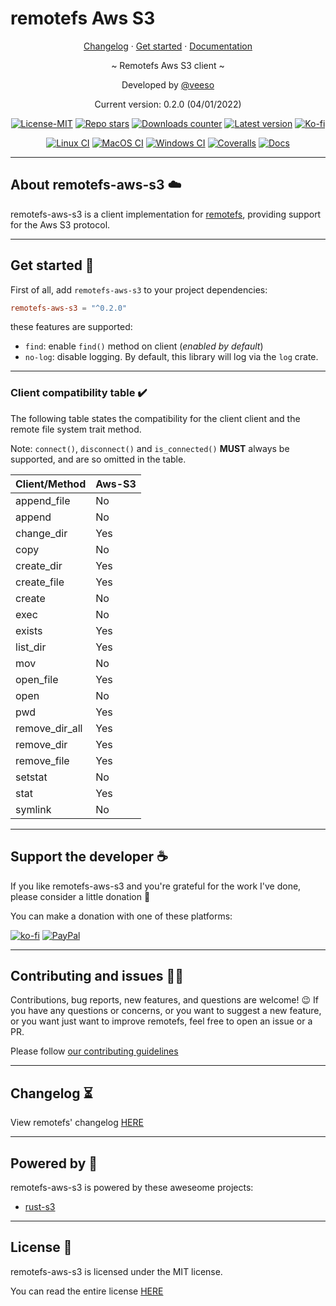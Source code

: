 # remotefs Aws S3

<p align="center">
  <a href="https://veeso.github.io/remotefs-aws-s3/blob/main/CHANGELOG.md" target="_blank">Changelog</a>
  ·
  <a href="https://veeso.github.io/remotefs-aws-s3/#get-started" target="_blank">Get started</a>
  ·
  <a href="https://docs.rs/remotefs-aws-s3" target="_blank">Documentation</a>
</p>

<p align="center">~ Remotefs Aws S3 client ~</p>

<p align="center">Developed by <a href="https://veeso.github.io/" target="_blank">@veeso</a></p>
<p align="center">Current version: 0.2.0 (04/01/2022)</p>

<p align="center">
  <a href="https://opensource.org/licenses/MIT"
    ><img
      src="https://img.shields.io/badge/License-MIT-teal.svg"
      alt="License-MIT"
  /></a>
  <a href="https://github.com/veeso/remotefs-rs-aws-s3/stargazers"
    ><img
      src="https://img.shields.io/github/stars/veeso/remotefs-rs-aws-s3.svg"
      alt="Repo stars"
  /></a>
  <a href="https://crates.io/crates/remotefs-aws-s3"
    ><img
      src="https://img.shields.io/crates/d/remotefs-aws-s3.svg"
      alt="Downloads counter"
  /></a>
  <a href="https://crates.io/crates/remotefs-aws-s3"
    ><img
      src="https://img.shields.io/crates/v/remotefs-aws-s3.svg"
      alt="Latest version"
  /></a>
  <a href="https://ko-fi.com/veeso">
    <img
      src="https://img.shields.io/badge/donate-ko--fi-red"
      alt="Ko-fi"
  /></a>
</p>
<p align="center">
  <a href="https://github.com/veeso/remotefs-rs-aws-s3/actions"
    ><img
      src="https://github.com/veeso/remotefs-rs-aws-s3/workflows/Linux/badge.svg"
      alt="Linux CI"
  /></a>
  <a href="https://github.com/veeso/remotefs-rs-aws-s3/actions"
    ><img
      src="https://github.com/veeso/remotefs-rs-aws-s3/workflows/MacOS/badge.svg"
      alt="MacOS CI"
  /></a>
  <a href="https://github.com/veeso/remotefs-rs-aws-s3/actions"
    ><img
      src="https://github.com/veeso/remotefs-rs-aws-s3/workflows/Windows/badge.svg"
      alt="Windows CI"
  /></a>
  <a href="https://coveralls.io/github/veeso/remotefs-rs-aws-s3"
    ><img
      src="https://coveralls.io/repos/github/veeso/remotefs-rs-aws-s3/badge.svg"
      alt="Coveralls"
  /></a>
  <a href="https://docs.rs/remotefs-aws-s3"
    ><img
      src="https://docs.rs/remotefs-aws-s3/badge.svg"
      alt="Docs"
  /></a>
</p>

---

## About remotefs-aws-s3 ☁️

remotefs-aws-s3 is a client implementation for [remotefs](https://github.com/veeso/remotefs-rs), providing support for the Aws S3 protocol.

---

## Get started 🚀

First of all, add `remotefs-aws-s3` to your project dependencies:

```toml
remotefs-aws-s3 = "^0.2.0"
```

these features are supported:

- `find`: enable `find()` method on client (*enabled by default*)
- `no-log`: disable logging. By default, this library will log via the `log` crate.

---

### Client compatibility table ✔️

The following table states the compatibility for the client client and the remote file system trait method.

Note: `connect()`, `disconnect()` and `is_connected()` **MUST** always be supported, and are so omitted in the table.

| Client/Method  | Aws-S3 |
|----------------|--------|
| append_file    | No     |
| append         | No     |
| change_dir     | Yes    |
| copy           | No     |
| create_dir     | Yes    |
| create_file    | Yes    |
| create         | No     |
| exec           | No     |
| exists         | Yes    |
| list_dir       | Yes    |
| mov            | No     |
| open_file      | Yes    |
| open           | No     |
| pwd            | Yes    |
| remove_dir_all | Yes    |
| remove_dir     | Yes    |
| remove_file    | Yes    |
| setstat        | No     |
| stat           | Yes    |
| symlink        | No     |

---

## Support the developer ☕

If you like remotefs-aws-s3 and you're grateful for the work I've done, please consider a little donation 🥳

You can make a donation with one of these platforms:

[![ko-fi](https://img.shields.io/badge/Ko--fi-F16061?style=for-the-badge&logo=ko-fi&logoColor=white)](https://ko-fi.com/veeso)
[![PayPal](https://img.shields.io/badge/PayPal-00457C?style=for-the-badge&logo=paypal&logoColor=white)](https://www.paypal.me/chrisintin)

---

## Contributing and issues 🤝🏻

Contributions, bug reports, new features, and questions are welcome! 😉
If you have any questions or concerns, or you want to suggest a new feature, or you want just want to improve remotefs, feel free to open an issue or a PR.

Please follow [our contributing guidelines](CONTRIBUTING.md)

---

## Changelog ⏳

View remotefs' changelog [HERE](CHANGELOG.md)

---

## Powered by 💪

remotefs-aws-s3 is powered by these aweseome projects:

- [rust-s3](https://github.com/durch/rust-s3)

---

## License 📃

remotefs-aws-s3 is licensed under the MIT license.

You can read the entire license [HERE](LICENSE)
